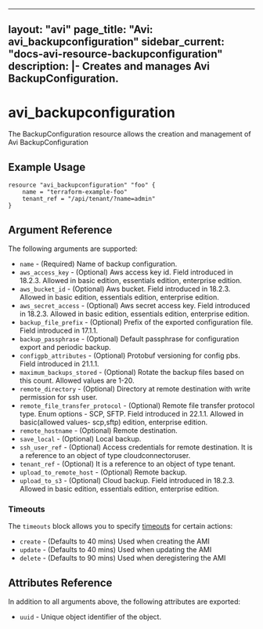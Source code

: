 <!--
    Copyright 2021 VMware, Inc.
    SPDX-License-Identifier: Mozilla Public License 2.0
-->
---
layout: "avi"
page_title: "Avi: avi_backupconfiguration"
sidebar_current: "docs-avi-resource-backupconfiguration"
description: |-
  Creates and manages Avi BackupConfiguration.
---

# avi_backupconfiguration

The BackupConfiguration resource allows the creation and management of Avi BackupConfiguration

## Example Usage

```hcl
resource "avi_backupconfiguration" "foo" {
    name = "terraform-example-foo"
    tenant_ref = "/api/tenant/?name=admin"
}
```

## Argument Reference

The following arguments are supported:

* `name` - (Required) Name of backup configuration.
* `aws_access_key` - (Optional) Aws access key id. Field introduced in 18.2.3. Allowed in basic edition, essentials edition, enterprise edition.
* `aws_bucket_id` - (Optional) Aws bucket. Field introduced in 18.2.3. Allowed in basic edition, essentials edition, enterprise edition.
* `aws_secret_access` - (Optional) Aws secret access key. Field introduced in 18.2.3. Allowed in basic edition, essentials edition, enterprise edition.
* `backup_file_prefix` - (Optional) Prefix of the exported configuration file. Field introduced in 17.1.1.
* `backup_passphrase` - (Optional) Default passphrase for configuration export and periodic backup.
* `configpb_attributes` - (Optional) Protobuf versioning for config pbs. Field introduced in 21.1.1.
* `maximum_backups_stored` - (Optional) Rotate the backup files based on this count. Allowed values are 1-20.
* `remote_directory` - (Optional) Directory at remote destination with write permission for ssh user.
* `remote_file_transfer_protocol` - (Optional) Remote file transfer protocol type. Enum options - SCP, SFTP. Field introduced in 22.1.1. Allowed in basic(allowed values- scp,sftp) edition, enterprise edition.
* `remote_hostname` - (Optional) Remote destination.
* `save_local` - (Optional) Local backup.
* `ssh_user_ref` - (Optional) Access credentials for remote destination. It is a reference to an object of type cloudconnectoruser.
* `tenant_ref` - (Optional) It is a reference to an object of type tenant.
* `upload_to_remote_host` - (Optional) Remote backup.
* `upload_to_s3` - (Optional) Cloud backup. Field introduced in 18.2.3. Allowed in basic edition, essentials edition, enterprise edition.


### Timeouts

The `timeouts` block allows you to specify [timeouts](https://www.terraform.io/docs/configuration/resources.html#timeouts) for certain actions:

* `create` - (Defaults to 40 mins) Used when creating the AMI
* `update` - (Defaults to 40 mins) Used when updating the AMI
* `delete` - (Defaults to 90 mins) Used when deregistering the AMI

## Attributes Reference

In addition to all arguments above, the following attributes are exported:

* `uuid` -  Unique object identifier of the object.

